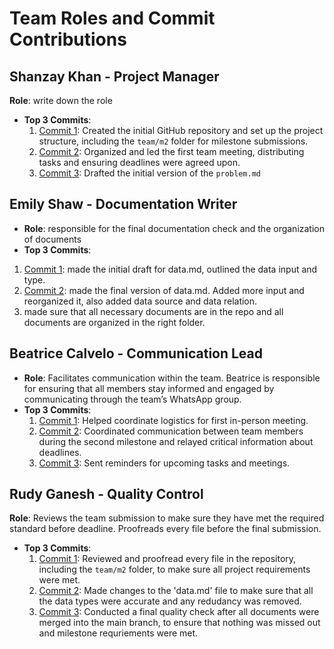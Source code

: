 # Team Roles and Commit Contributions

## Shanzay Khan - Project Manager 
**Role**: write down the role
- **Top 3 Commits**:
  1. [Commit 1](https://github.com/repo/commit1): Created the initial GitHub repository and set up the project structure, including the `team/m2` folder for milestone submissions.
  2. [Commit 2](https://github.com/repo/commit2): Organized and led the first team meeting, distributing tasks and ensuring deadlines were agreed upon.
  3. [Commit 3](https://github.com/repo/commit3): Drafted the initial version of the `problem.md`

## Emily Shaw - Documentation Writer
 - **Role**: responsible for the final documentation check and the organization of documents
 - **Top 3 Commits**:
  1. [Commit 1](https://github.com/TedDPig123/326_Project/pull/4/commits/5d7a3030085a9f91b188604620fe1c4a6ce9168d): made the initial draft for data.md, outlined the data input and type.
  2. [Commit 2](https://github.com/TedDPig123/326_Project/pull/10/commits/4856df89f742cdbe6f1453ef519ae9ffa1527966): made the final version of data.md. Added more input and reorganized it, also added data source and data relation.
  3. made sure that all necessary documents are in the repo and all documents are organized in the right folder.

## Beatrice Calvelo - Communication Lead
- **Role**: Facilitates communication within the team. Beatrice is responsible for ensuring that all members stay informed and engaged by communicating through the team’s WhatsApp group.
- **Top 3 Commits**:
  1. [Commit 1](https://github.com/repo/commit1): Helped coordinate logistics for first in-person meeting.
  2. [Commit 2](https://github.com/repo/commit2): Coordinated communication between team members during the second milestone and relayed critical information about deadlines.
  3. [Commit 3](https://github.com/repo/commit3): Sent reminders for upcoming tasks and meetings.

## Rudy Ganesh - Quality Control 
**Role**: Reviews the team submission to make sure they have met the required standard before deadline. Proofreads every file before the final submission. 
- **Top 3 Commits**:
  1. [Commit 1](https://github.com/TedDPig123/326_Project/pulls?q=is%3Apr+reviewed-by%3A%40me+): Reviewed and proofread every file in the repository, including the `team/m2` folder, to make sure all project requirements were met.
  2. [Commit 2](https://github.com/TedDPig123/326_Project/pull/5#pullrequestreview-2380055979): Made changes to the 'data.md' file to make sure that all the data types were accurate and any redudancy was removed.
  3. [Commit 3](https://github.com/repo/commit3): Conducted a final quality check after all documents were merged into the main branch, to ensure that nothing was missed out and milestone requriements were met.

